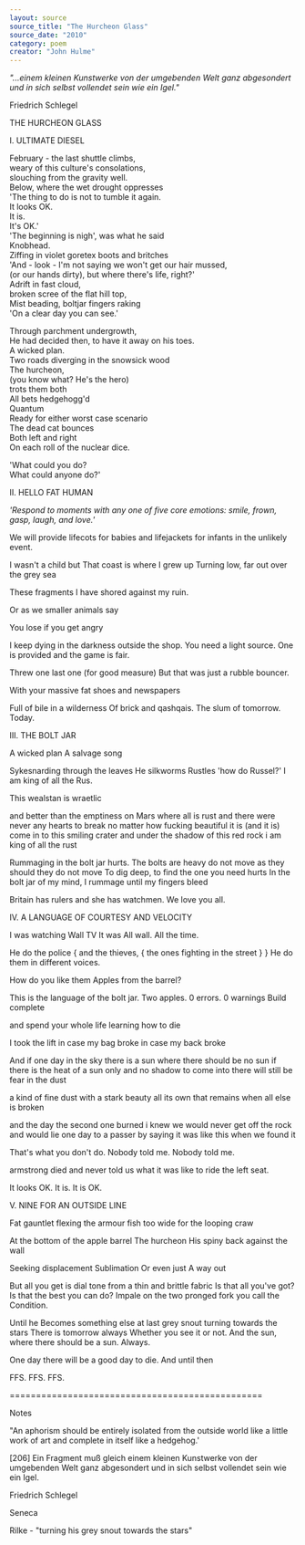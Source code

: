 ```yaml
---
layout: source
source_title: "The Hurcheon Glass"
source_date: "2010"
category: poem
creator: "John Hulme"
---
```

 
 _"...einem kleinen Kunstwerke von der umgebenden Welt ganz abgesondert und in sich selbst vollendet sein wie ein Igel."_
 
Friedrich Schlegel


THE HURCHEON GLASS

I. ULTIMATE DIESEL

February - the last shuttle climbs,  
weary of this culture's consolations,  
slouching from the gravity well.  
Below, where the wet drought oppresses  
'The thing to do is not to tumble it again.  
It looks OK.  
It is.  
It's OK.'  
'The beginning is nigh', was what he said  
Knobhead.  
Ziffing in violet goretex boots and britches  
'And - look - I'm not saying we won't get our hair mussed,  
(or our hands dirty), but where there's life, right?'  
Adrift in fast cloud,  
broken scree of the flat hill top,   
Mist beading, boltjar fingers raking  
'On a clear day you can see.'  

Through parchment undergrowth,  
He had decided then, to have it away on his toes.  
A wicked plan.  
Two roads diverging in the snowsick wood  
The hurcheon,  
(you know what? He's the hero)  
trots them both  
All bets hedgehogg'd  
Quantum  
Ready for either worst case scenario  
The dead cat bounces  
Both left and right  
On each roll of the nuclear dice.  

'What could you do?  
What could anyone do?'  

II. HELLO FAT HUMAN

<i>'Respond to moments with any one of five core emotions: smile, frown, gasp, laugh, and love.'</i>
 
We will provide lifecots for babies
and lifejackets for infants
in the unlikely event.

I wasn't a child but
That coast is where I grew up
Turning low, far out over the grey sea

These fragments I have shored against my ruin.

Or as we smaller animals say

You lose if you get angry

I keep dying in the darkness outside the shop.
You need a light source.  One is provided and the game is fair.

Threw one last one
(for good measure)
But that was just a rubble bouncer.

With your massive fat shoes
and newspapers

Full of bile in a wilderness
Of brick and qashqais.
The slum of tomorrow.
Today.

III. THE BOLT JAR

A wicked plan
A salvage song

Sykesnarding through the leaves
He silkworms
Rustles
 'how do Russel?'
I am king of all the Rus.

This wealstan is wraetlic

and better than the emptiness
on Mars where all is rust
and there were never any hearts to break
no matter how fucking beautiful it is
(and it is)
come in
to this smiling crater and
under the shadow of this red rock
i am
king of all the rust

Rummaging in the bolt jar
hurts.
The bolts are heavy
do not move as they should
they do not move
To dig deep, to find the one you need
hurts
In the bolt jar of my mind, 
I rummage until my fingers bleed

Britain has rulers and she has watchmen.
We love you all.

IV. A LANGUAGE OF COURTESY AND VELOCITY

I was watching Wall TV
It was
All wall.
All the time.

He do the police {
	and the thieves, {
		the ones fighting in the street
	}
}
He do them in different voices.

How do you like them
Apples from the barrel?

This is the language of the bolt jar.
Two apples.
0 errors.  0 warnings
Build complete

and spend your whole life
learning how to die

I took the lift 
in case my bag broke
in case my back broke

And if one day
in the sky there is a sun
where there should be no sun
if there is the heat of a sun only
and no shadow to come into
there will still be fear
in the dust

a kind of fine dust
with a stark beauty all its own
that remains
when all else is broken

and the day the second one burned
i knew we would never get off the rock
and would lie
one day 
to a passer by
saying
it was like this when we found it

That's what you don't do.
Nobody told me.
Nobody told me.

armstrong died and never told us
what it was like
to ride the left seat.

It looks OK.
It is.  It is OK.

V. NINE FOR AN OUTSIDE LINE

Fat gauntlet flexing
the armour fish
too wide for the looping craw

At the bottom of the apple barrel
The hurcheon
His spiny back against the wall

Seeking displacement
Sublimation
Or even just
A way out

But all you get is dial tone from a thin and brittle fabric
Is that all you've got?
Is that the best you can do?
Impale on the two pronged fork you call the Condition.

Until
he
Becomes something else at last
grey snout turning towards the stars
There is tomorrow always
Whether you see it or not.
And the sun, where there should be a sun.
Always.

One day there will be a good day to die.
And until then

FFS. FFS. FFS.

================================================


Notes

"An aphorism should be entirely isolated from the outside world like a little work of art and complete in itself like a hedgehog.'

[206] Ein Fragment muß gleich einem kleinen Kunstwerke von der umgebenden Welt ganz abgesondert und in sich selbst vollendet sein wie ein Igel.

Friedrich Schlegel


Seneca 

Rilke - "turning his grey snout towards the stars"
